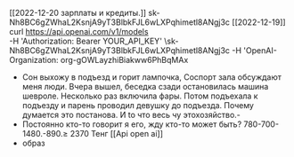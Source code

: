 [[2022-12-20 зарплаты и кредиты.]]
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
[[2022-12-19]]
curl https://api.openai.com/v1/models \
  -H 'Authorization: Bearer YOUR_API_KEY' \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
  -H 'OpenAI-Organization: org-gOWLayzhiBiakww6PhBqMAx
  - Сон выхожу в подъезд и горит лампочка, Соспорт зала обсуждают меня люди. Вчера вышел, беседка сзади остановилась машина шевроле. Несколько раз включила фары. Потом подъехала к подъезду и парень проводил девушку до подъезда. Почему думается это постанова. И to что весь чу это ​​хозяйство.-
  - Постоянно кто-то говорит я его, жду  кто-то может быть?
780-700-1480.-890.≥ 2370 Teнг
[[Api open ai]]
- образ
